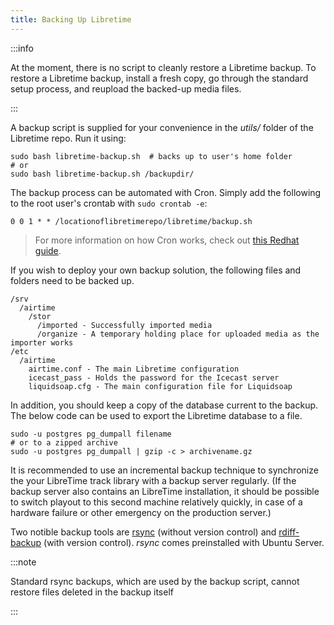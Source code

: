 ```yaml
---
title: Backing Up Libretime
---
```


:::info

At the moment, there is no script to cleanly restore a Libretime backup. To restore a Libretime backup, install a fresh copy, go through the standard setup process, and reupload the backed-up media files.

:::

A backup script is supplied for your convenience in the _utils/_ folder of the Libretime repo.
Run it using:

```
sudo bash libretime-backup.sh  # backs up to user's home folder
# or
sudo bash libretime-backup.sh /backupdir/
```

The backup process can be automated with Cron. Simply add the following to the root user's
crontab with `sudo crontab -e`:

```
0 0 1 * * /locationoflibretimerepo/libretime/backup.sh
```

> For more information on how Cron works, check out [this Redhat guide](https://www.redhat.com/sysadmin/automate-linux-tasks-cron).

If you wish to deploy your own backup solution, the following files and folders need to
be backed up.

```
/srv
  /airtime
    /stor
      /imported - Successfully imported media
      /organize - A temporary holding place for uploaded media as the importer works
/etc
  /airtime
    airtime.conf - The main Libretime configuration
    icecast_pass - Holds the password for the Icecast server
    liquidsoap.cfg - The main configuration file for Liquidsoap
```

In addition, you should keep a copy of the database current to the backup. The below code
can be used to export the Libretime database to a file.

```
sudo -u postgres pg_dumpall filename
# or to a zipped archive
sudo -u postgres pg_dumpall | gzip -c > archivename.gz
```

It is recommended to use an incremental backup technique to synchronize
the your LibreTime track library with a backup server regularly. (If
the backup server also contains an LibreTime installation, it should be possible
to switch playout to this second machine relatively quickly, in case of a
hardware failure or other emergency on the production server.)

Two notible backup tools are [rsync](http://rsync.samba.org/) (without version control) and
[rdiff-backup](http://www.nongnu.org/rdiff-backup/) (with version control). _rsync_ comes
preinstalled with Ubuntu Server.

:::note

Standard rsync backups, which are used by the backup script, cannot restore files deleted in the backup itself

:::
